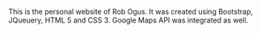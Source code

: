 This is the personal website of Rob Ogus.  It was created using Bootstrap, JQueuery, HTML 5 and CSS 3.  Google Maps API was integrated as well.

